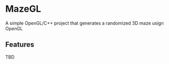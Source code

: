 # MazeGL

A simple OpenGL/C++ project that generates a randomized 3D maze usign OpenGL

## Features
TBD
